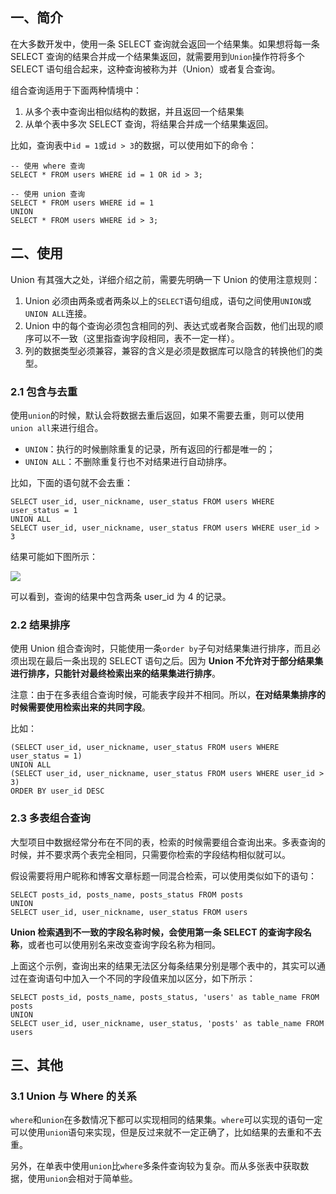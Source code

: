 ## 一、简介

在大多数开发中，使用一条 SELECT 查询就会返回一个结果集。如果想将每一条 SELECT 查询的结果合并成一个结果集返回，就需要用到`Union`操作符将多个 SELECT 语句组合起来，这种查询被称为并（Union）或者复合查询。

组合查询适用于下面两种情境中：

1.	从多个表中查询出相似结构的数据，并且返回一个结果集
2.	从单个表中多次 SELECT 查询，将结果合并成一个结果集返回。

比如，查询表中`id = 1`或`id > 3`的数据，可以使用如下的命令：

```mysql
-- 使用 where 查询
SELECT * FROM users WHERE id = 1 OR id > 3;

-- 使用 union 查询
SELECT * FROM users WHERE id = 1
UNION
SELECT * FROM users WHERE id > 3;
```

## 二、使用

Union 有其强大之处，详细介绍之前，需要先明确一下 Union 的使用注意规则：

1.	Union 必须由两条或者两条以上的`SELECT`语句组成，语句之间使用`UNION`或`UNION ALL`连接。
2.	Union 中的每个查询必须包含相同的列、表达式或者聚合函数，他们出现的顺序可以不一致（这里指查询字段相同，表不一定一样）。
3.	列的数据类型必须兼容，兼容的含义是必须是数据库可以隐含的转换他们的类型。

### 2.1 包含与去重

使用`union`的时候，默认会将数据去重后返回，如果不需要去重，则可以使用`union all`来进行组合。

* `UNION`：执行的时候删除重复的记录，所有返回的行都是唯一的；
* `UNION ALL`：不删除重复行也不对结果进行自动排序。

比如，下面的语句就不会去重：

```mysql
SELECT user_id, user_nickname, user_status FROM users WHERE user_status = 1 
UNION ALL
SELECT user_id, user_nickname, user_status FROM users WHERE user_id > 3
```

结果可能如下图所示：

![](http://7xkt52.com1.z0.glb.clouddn.com/markdown/1494918055570.png)

可以看到，查询的结果中包含两条 user_id 为 4 的记录。

### 2.2 结果排序

使用 Union 组合查询时，只能使用一条`order by`子句对结果集进行排序，而且必须出现在最后一条出现的 SELECT 语句之后。因为 **Union 不允许对于部分结果集进行排序，只能针对最终检索出来的结果集进行排序**。

注意：由于在多表组合查询时候，可能表字段并不相同。所以，**在对结果集排序的时候需要使用检索出来的共同字段**。

比如：

```mysql
(SELECT user_id, user_nickname, user_status FROM users WHERE user_status = 1) 
UNION ALL
(SELECT user_id, user_nickname, user_status FROM users WHERE user_id > 3)
ORDER BY user_id DESC
```

### 2.3 多表组合查询

大型项目中数据经常分布在不同的表，检索的时候需要组合查询出来。多表查询的时候，并不要求两个表完全相同，只需要你检索的字段结构相似就可以。

假设需要将用户昵称和博客文章标题一同混合检索，可以使用类似如下的语句：

```mysql
SELECT posts_id, posts_name, posts_status FROM posts
UNION
SELECT user_id, user_nickname, user_status FROM users
```

**Union 检索遇到不一致的字段名称时候，会使用第一条 SELECT 的查询字段名称**，或者也可以使用别名来改变查询字段名称为相同。

上面这个示例，查询出来的结果无法区分每条结果分别是哪个表中的，其实可以通过在查询语句中加入一个不同的字段值来加以区分，如下所示：

```mysql
SELECT posts_id, posts_name, posts_status, 'users' as table_name FROM posts
UNION
SELECT user_id, user_nickname, user_status, 'posts' as table_name FROM users
```

## 三、其他

### 3.1 Union 与 Where 的关系

`where`和`union`在多数情况下都可以实现相同的结果集。`where`可以实现的语句一定可以使用`union`语句来实现，但是反过来就不一定正确了，比如结果的去重和不去重。

另外，在单表中使用`union`比`where`多条件查询较为复杂。而从多张表中获取数据，使用`union`会相对于简单些。





